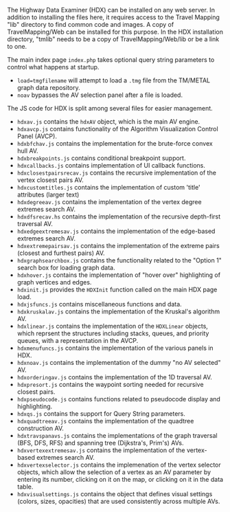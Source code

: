 The Highway Data Examiner (HDX) can be installed on any web server.  In addition to installing the files here, it requires access to the Travel Mapping "lib" directory to find common code and images.  A copy of TravelMapping/Web can be installed for this purpose.  In the HDX installation directory, "tmlib" needs to be a copy of TravelMapping/Web/lib or be a link to one.

The main index page `index.php` takes optional query string parameters to control what happens at startup.

* `load=tmgfilename` will attempt to load a `.tmg` file from the TM/METAL graph data repository.
* `noav` bypasses the AV selection panel after a file is loaded.

The JS code for HDX is split among several files for easier management.

* `hdxav.js` contains the  `hdxAV` object, which is the main AV engine.
* `hdxavcp.js` contains functionality of the Algorithm Visualization Control Panel (AVCP).
* `hdxbfchav.js` contains the implementation for the brute-force convex hull AV.
* `hdxbreakpoints.js` contains conditional breakpoint support.
* `hdxcallbacks.js` contains implementation of UI callback functions.
* `hdxclosestpairsrecav.js` contains the recursive implementation of the vertex closest pairs AV.
* `hdxcustomtitles.js` contains the implementation of custom 'title' attributes (larger text)
* `hdxdegreeav.js` contains the implementation of the vertex degree extremes search AV.
* `hdxdfsrecav.hs` contains the implementation of the recursive depth-first traversal AV.
* `hdxedgeextremesav.js` contains the implementation of the edge-based extremes search AV.
* `hdxextremepairsav.js` contains the implementation of the extreme pairs (closest and furthest pairs) AV.
* `hdxgraphsearchbox.js` contains the functionality related to the "Option 1" search box for loading graph data.
* `hdxhover.js` contains the implementation of "hover over" highlighting of graph vertices and edges.
* `hdxinit.js` provides the `HDXInit` function called on the main HDX page load.
* `hdxjsfuncs.js` contains miscellaneous functions and data.
* `hdxkruskalav.js` contains the implementation of the Kruskal's algorithm AV.
* `hdxlinear.js` contains the implementation of the `HDXLinear` objects, which reprsent the structures including stacks, queues, and priority queues, with a representation in the AVCP.
* `hdxmenufuncs.js` contains the implementation of the various panels in HDX.
* `hdxnoav.js` contains the implementation of the dummy "no AV selected" AV.
* `hdxorderingav.js` contains the implementation of the 1D traversal AV.
* `hdxpresort.js` contains the waypoint sorting needed for recursive closest pairs.
* `hdxpseudocode.js` contains functions related to pseudocode display and highlighting.
* `hdxqs.js` contains the support for Query String parameters.
* `hdxquadtreeav.js` contains the implementation of the quadtree construction AV.
* `hdxtravspanavs.js` contains the implementations of the graph traversal (BFS, DFS, RFS) and spanning tree (Dijkstra's, Prim's) AVs.
* `hdxvertexextremesav.js` contains the implementation of the vertex-based extremes search AV.
* `hdxvertexselector.js` contains the implemenation of the vertex selector objects, which allow the selection of a vertex as an AV parameter by entering its number, clicking on it on the map, or clicking on it in the data table.
* `hdxvisualsettings.js` contains the object that defines visual settings (colors, sizes, opacities) that are used consistently across multiple AVs.
